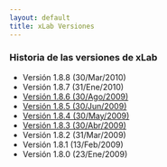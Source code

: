 ```yaml
---
layout: default
title: xLab Versiones
---
```


### Historia de las versiones de xLab

* Versión 1.8.8 (30/Mar/2010)
* Versión 1.8.7 (31/Ene/2010)
* [Versión 1.8.6 (30/Ago/2009)][v.1.8.6]
* [Versión 1.8.5 (30/Jun/2009)][v.1.8.5]
* [Versión 1.8.4 (30/May/2009)][v.1.8.4]
* [Versión 1.8.3 (30/Abr/2009)][v.1.8.3]
* Versión 1.8.2 (31/Mar/2009)
* Versión 1.8.1 (13/Feb/2009)
* Versión 1.8.0 (23/Ene/2009)

[v-1-8-8]: 1-8-3/index.html
[v-1-8-7]: 1-8-3/index.html
[v.1.8.6]: 1.8.6/index.html
[v.1.8.5]: 1.8.5/index.html
[v.1.8.4]: 1.8.4/index.html
[v.1.8.3]: 1.8.3/index.html
[v-1-8-2]: 1-8-3/index.html
[v-1-8-1]: 1-8-3/index.html
[v-1-8-0]: 1-8-3/index.html
